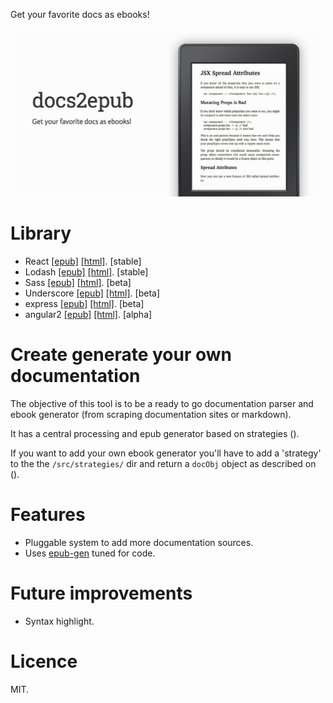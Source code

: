 Get your favorite docs as ebooks!

[![docs2epub](docs/og.jpg)](http://javier.xyz/docs2epub/)

# Library
* React [[epub]](http://javier.xyz/docs2epub/download/react.epub) [[html]](http://javier.xyz/docs2epub/download/react.html). [stable]
* Lodash [[epub]](http://javier.xyz/docs2epub/download/lodash.epub) [[html]](http://javier.xyz/docs2epub/download/lodash.html). [stable]
* Sass [[epub]](http://javier.xyz/docs2epub/download/sass.epub) [[html]](http://javier.xyz/docs2epub/download/sass.html). [beta]
* Underscore [[epub]](http://javier.xyz/docs2epub/download/underscore.epub) [[html]](http://javier.xyz/docs2epub/download/underscore.html). [beta]
* express [[epub]](http://javier.xyz/docs2epub/download/express.epub) [[html]](http://javier.xyz/docs2epub/download/express.html). [beta]
* angular2 [[epub]](http://javier.xyz/docs2epub/download/angular2.epub) [[html]](http://javier.xyz/docs2epub/download/angular2.html). [alpha]

# Create generate your own documentation
The objective of this tool is to be a ready to go documentation parser and ebook generator (from scraping documentation sites or markdown).

It has a central processing and epub generator based on strategies ().

If you want to add your own ebook generator you'll have to add a 'strategy' to the the `/src/strategies/` dir and return a `docObj` object as described on ().

# Features
* Pluggable system to add more documentation sources.
* Uses [epub-gen](https://github.com/cyrilis/epub-gen) tuned for code.

# Future improvements
* Syntax highlight.

# Licence
MIT.
